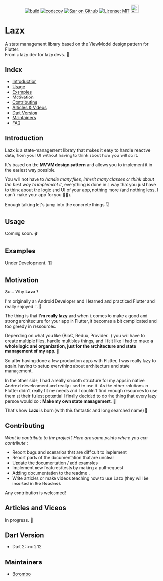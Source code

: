 <p align="center">
<a href="https://github.com/BBorombo/lazx/actions"><img src="https://github.com/BBorombo/lazx/workflows/Build/badge.svg" alt="build"></a>
<a href="https://codecov.io/gh/BBorombo/lazx"><img src="https://codecov.io/gh/BBorombo/lazx/branch/master/graph/badge.svg" alt="codecov"></a>
<a href="https://github.com/BBorombo/lazx"><img src="https://img.shields.io/github/stars/BBorombo/lazx.svg?style=flat&logo=github&colorB=deeppink&label=stars" alt="Star on Github"></a>
<a href="https://opensource.org/licenses/MIT"><img src="https://img.shields.io/badge/license-MIT-purple.svg" alt="License: MIT"></a>
<a href="https://www.buymeacoffee.com/borombo" target="_blank"><img src="https://cdn.buymeacoffee.com/buttons/default-orange.png" alt="Buy Me A Coffee" height="25px"></a>
</p>

# Lazx

A state management library based on the ViewModel design pattern for Flutter.  
From a lazy dev for lazy devs. 🥱

## Index
- [Introduction](#introduction)
- [Usage](#Usage)
- [Examples](#examples)
- [Motivation](#motivation)
- [Contributing](#contributing)
- [Articles & Videos](#articles-and-videos)
- [Dart Version](#dart-version)
- [Maintainers](#maintainers)
- [FAQ](#faq)

## Introduction
Lazx is a state-management library that makes it easy to handle reactive data, from your UI without having to think about how you will do it.

It's based on the **MVVM design pattern** and allows you to implement it in the easiest way possible.

You will not have to *handle many files, inherit many classes or think about the best way to implement it*, everything is done in a way that you just have to think about the logic and UI of your app, nothing more (and nothing less, I can't make your app for you 🤷‍♂️).

Enough talking let's jump into the concrete things 👇

## Usage
Coming soon. 🎬

## Examples
Under Development. 🏗

## Motivation

So... Why **Lazx** ?

I'm originally an Android Developer and I learned and practiced Flutter and really enjoyed it. 💙

The thing is that **I'm really lazy** and when it comes to make a good and strong architecture for your app in Flutter, it becomes a bit complicated and too greedy in ressources.

Depending on what you like (BloC, Redux, Provider...) you will have to create multiple files, handle multiples things, and I felt like I had to make **a whole logic and organization, just for the architecture and state management of my app**. 🤯

So after having done a few production apps with Flutter, I was really lazy to again, having to setup everything about architecture and state management.

In the other side, I had a really smooth structure for my apps in native Android development and really used to use it. As the other solutions in Flutter didn't really fit my needs and I couldn't find enough resources to use them at their fullest potential I finally decided to do the thing that every lazy person would do : **Make my own state management**. 🧐

That's how **Lazx** is born (with this fantastic and long searched name) 🐣

## Contributing
_Want to contribute to the project? Here are some points where you can contribute :_

- Report bugs and scenarios that are difficult to implement
- Report parts of the documentation that are unclear
- Update the documentation / add examples
- Implement new features/tests by making a pull-request
- Adding documentation to the readme .
- Write articles or make videos teaching how to use Lazx (they will be inserted in the Readme).

Any contribution is welcomed!

## Articles and Videos
In progress. 🧐

## Dart Version
- Dart 2: >= 2.12

## Maintainers
- [Borombo](https://github.com/BBorombo)